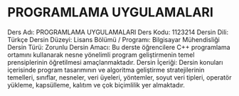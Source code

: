 # PROGRAMLAMA UYGULAMALARI
Ders Adı: PROGRAMLAMA UYGULAMALARI
Ders Kodu: 1123214
Dersin Dili: Türkçe
Dersin Düzeyi: Lisans
Bölümü / Programı: Bilgisayar Mühendisliği
Dersin Türü: Zorunlu
Dersin Amacı: Bu derste öğrencilere C++ programlama ortamını kullanarak nesne yönelimli program geliştirmenin temel prensiplerinin öğretilmesi amaçlanmaktadır.
Dersin İçeriği: Dersin konuları içerisinde program tasarımının ve algoritma geliştirme stratejilerinin temelleri, sınıflar, nesneler, veri üyeleri, yöntemler, soyut veri tipleri, operatör yükleme, kapsülleme, kalıtım ve çok biçimlilik yer almaktadır.

